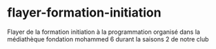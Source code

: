 # flayer-formation-initiation
Flayer de la formation initiation à la programmation organisé dans la médiathèque fondation mohammed 6 durant la saisons 2 de notre club
